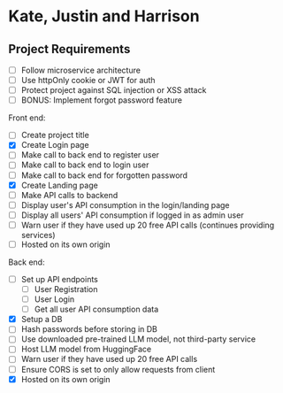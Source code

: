 # Kate, Justin and Harrison

## Project Requirements

- [ ] Follow microservice architecture
- [ ] Use httpOnly cookie or JWT for auth
- [ ] Protect project against SQL injection or XSS attack
- [ ] BONUS: Implement forgot password feature

Front end:
- [ ] Create project title
- [X] Create Login page
- [ ] Make call to back end to register user
- [ ] Make call to back end to login user
- [ ] Make call to back end for forgotten password
- [X] Create Landing page
- [ ] Make API calls to backend
- [ ] Display user's API consumption in the login/landing page
- [ ] Display all users' API consumption if logged in as admin user
- [ ] Warn user if they have used up 20 free API calls (continues providing services)
- [ ] Hosted on its own origin

Back end:
- [ ] Set up API endpoints
  - [ ] User Registration
  - [ ] User Login
  - [ ] Get all user API consumption data
- [X] Setup a DB
- [ ] Hash passwords before storing in DB
- [ ] Use downloaded pre-trained LLM model, not third-party service
- [ ] Host LLM model from HuggingFace
- [ ] Warn user if they have used up 20 free API calls
- [ ] Ensure CORS is set to only allow requests from client
- [X] Hosted on its own origin